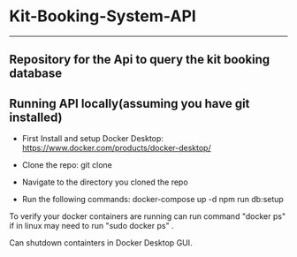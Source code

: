 # Kit-Booking-System-API
---------------------------------------------------------------
Repository for the Api to query the kit booking database
---------------------------------------------------------------
Running API locally(assuming you have git installed)
---------------------------------------------------------------
 - First Install and setup Docker Desktop: https://www.docker.com/products/docker-desktop/

 - Clone the repo: git clone <repo url>

 - Navigate to the directory you cloned the repo

 - Run the following commands:
    docker-compose up -d
    npm run db:setup

To verify your docker containers are running can run command "docker ps" if in linux may need to run "sudo docker ps" .

Can shutdown containters in Docker Desktop GUI.
